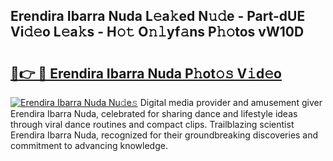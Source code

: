 ## Erendira Ibarra Nuda L𝚎a𝚔ed N𝚞𝚍e - Part-dUE Vi𝚍𝚎o L𝚎a𝚔s - H𝚘𝚝 O𝚗𝚕yf𝚊ns P𝚑𝚘tos vW10D

# <h2><a href="http://kf1exwf.oniu.top/?m=Erendira+Ibarra+Nuda">🔗👉 🔴 Erendira Ibarra Nuda P𝚑ot𝚘𝚜 V𝚒d𝚎o</a></h2>

[![Erendira Ibarra Nuda Nu𝚍e𝚜](https://i.imgur.com/0qMVB7G.gif)](http://kf1exwf.oniu.top/?m=Erendira+Ibarra+Nuda)
Digital media provider and amusement giver Erendira Ibarra Nuda, celebrated for sharing dance and lifestyle ideas through viral dance routines and compact clips. Trailblazing scientist Erendira Ibarra Nuda, recognized for their groundbreaking discoveries and commitment to advancing knowledge.  
